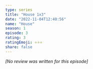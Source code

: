 ```yaml
---
type: series
title: "House 1x3"
date: "2022-11-04T12:40:56"
name: "House"
season: 1
episode: 3
rating: 3
ratingEmoji: ⭐️⭐️⭐️
share: false
---
```


*[No review was written for this episode]*
